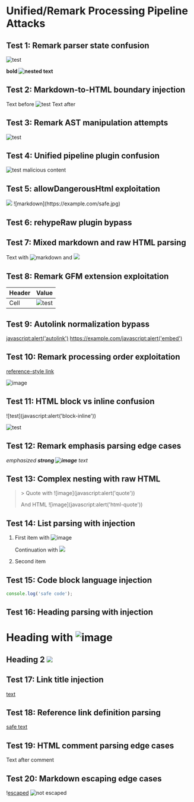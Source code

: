 # Unified/Remark Processing Pipeline Attacks

## Test 1: Remark parser state confusion
![test](javascript:alert('remark'))

**bold ![nested](javascript:alert('nested')) text**

## Test 2: Markdown-to-HTML boundary injection
Text before
![test](javascript:alert('boundary'))
Text after

## Test 3: Remark AST manipulation attempts
<!-- remark-parse-ignore -->
![test](javascript:alert('ignore'))

## Test 4: Unified pipeline plugin confusion
![test](javascript:alert('plugin'))
<raw-html>malicious content</raw-html>

## Test 5: allowDangerousHtml exploitation
<img src="javascript:alert('dangerous')" onerror="alert('error')" />
![markdown](https://example.com/safe.jpg)

## Test 6: rehypeRaw plugin bypass
<script>
![test](javascript:alert('rehype-raw'))
</script>

## Test 7: Mixed markdown and raw HTML parsing
Text with ![markdown](javascript:alert('mixed')) and <img src="javascript:alert('html')" />

## Test 8: Remark GFM extension exploitation
| Header | Value |
|--------|-------|
| Cell | ![test](javascript:alert('gfm')) |

## Test 9: Autolink normalization bypass
<javascript:alert('autolink')>
<https://example.com/javascript:alert('embed')>

## Test 10: Remark processing order exploitation
[reference-style link][dangerous]

![image][dangerous]

[dangerous]: javascript:alert('reference')

## Test 11: HTML block vs inline confusion
<div>
![test](javascript:alert('block-inline'))
</div>

<span>![test](javascript:alert('span-inline'))</span>

## Test 12: Remark emphasis parsing edge cases
*emphasized **strong ![image](javascript:alert('emphasis'))** text*

## Test 13: Complex nesting with raw HTML
<blockquote>
> Quote with ![image](javascript:alert('quote'))
<p>And HTML ![image](javascript:alert('html-quote'))</p>
</blockquote>

## Test 14: List parsing with injection
1. First item with ![image](javascript:alert('list1'))
   
   Continuation with <img src="javascript:alert('list-html')" />

2. Second item

## Test 15: Code block language injection
```javascript alert('lang-inject')
console.log('safe code');
```

## Test 16: Heading parsing with injection
# Heading with ![image](javascript:alert('heading'))

## Heading 2 <img src="javascript:alert('heading-html')" />

## Test 17: Link title injection
[text](https://example.com/safe "title with ![image](javascript:alert('title'))")

## Test 18: Reference link definition parsing
[safe text][ref]

[ref]: https://example.com/safe "![image](javascript:alert('ref-title'))"

## Test 19: HTML comment parsing edge cases
<!-- Comment with ![image](javascript:alert('comment')) -->
Text after comment

## Test 20: Markdown escaping edge cases
\![escaped](javascript:alert('escaped'))
![not escaped](javascript:alert('not-escaped'))